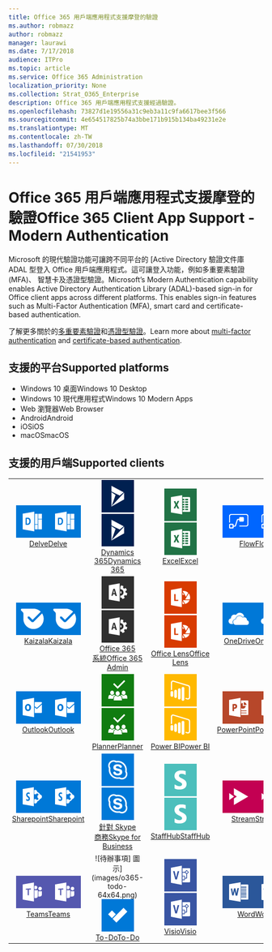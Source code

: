 ```yaml
---
title: Office 365 用戶端應用程式支援摩登的驗證
ms.author: robmazz
author: robmazz
manager: laurawi
ms.date: 7/17/2018
audience: ITPro
ms.topic: article
ms.service: Office 365 Administration
localization_priority: None
ms.collection: Strat_O365_Enterprise
description: Office 365 用戶端應用程式支援經過驗證。
ms.openlocfilehash: 73827d1e19556a31c9eb3a11c9fa6617bee3f566
ms.sourcegitcommit: 4e654517825b74a3bbe171b915b134ba49231e2e
ms.translationtype: MT
ms.contentlocale: zh-TW
ms.lasthandoff: 07/30/2018
ms.locfileid: "21541953"
---
```

# <a name="office-365-client-app-support---modern-authentication"></a><span data-ttu-id="b3973-103">Office 365 用戶端應用程式支援摩登的驗證</span><span class="sxs-lookup"><span data-stu-id="b3973-103">Office 365 Client App Support - Modern Authentication</span></span>

<span data-ttu-id="b3973-p101">Microsoft 的現代驗證功能可讓跨不同平台的 [Active Directory 驗證文件庫 ADAL 型登入 Office 用戶端應用程式。這可讓登入功能，例如多重要素驗證 (MFA)、 智慧卡及憑證型驗證。</span><span class="sxs-lookup"><span data-stu-id="b3973-p101">Microsoft’s Modern Authentication capability enables Active Directory Authentication Library (ADAL)-based sign-in for Office client apps across different platforms. This enables sign-in features such as Multi-Factor Authentication (MFA), smart card and certificate-based authentication.</span></span>

<span data-ttu-id="b3973-106">了解更多關於的[多重要素驗證](https://docs.microsoft.com/azure/active-directory/authentication/multi-factor-authentication)和[憑證型驗證](https://docs.microsoft.com/azure/active-directory/active-directory-certificate-based-authentication-get-started)。</span><span class="sxs-lookup"><span data-stu-id="b3973-106">Learn more about [multi-factor authentication](https://docs.microsoft.com/azure/active-directory/authentication/multi-factor-authentication) and [certificate-based authentication](https://docs.microsoft.com/azure/active-directory/active-directory-certificate-based-authentication-get-started).</span></span>

## <a name="supported-platforms"></a><span data-ttu-id="b3973-107">支援的平台</span><span class="sxs-lookup"><span data-stu-id="b3973-107">Supported platforms</span></span>

 - <span data-ttu-id="b3973-108">Windows 10 桌面</span><span class="sxs-lookup"><span data-stu-id="b3973-108">Windows 10 Desktop</span></span>
 - <span data-ttu-id="b3973-109">Windows 10 現代應用程式</span><span class="sxs-lookup"><span data-stu-id="b3973-109">Windows 10 Modern Apps</span></span>
 - <span data-ttu-id="b3973-110">Web 瀏覽器</span><span class="sxs-lookup"><span data-stu-id="b3973-110">Web Browser</span></span>
 - <span data-ttu-id="b3973-111">Android</span><span class="sxs-lookup"><span data-stu-id="b3973-111">Android</span></span>
 - <span data-ttu-id="b3973-112">iOS</span><span class="sxs-lookup"><span data-stu-id="b3973-112">iOS</span></span>
 - <span data-ttu-id="b3973-113">macOS</span><span class="sxs-lookup"><span data-stu-id="b3973-113">macOS</span></span>

## <a name="supported-clients"></a><span data-ttu-id="b3973-114">支援的用戶端</span><span class="sxs-lookup"><span data-stu-id="b3973-114">Supported clients</span></span>

| | | | | | |
|:---:|:---:|:---:|:---:|:---:|:---:|
| <span data-ttu-id="b3973-115">![探索圖示](images/o365-delve-64x64.png)</span><span class="sxs-lookup"><span data-stu-id="b3973-115">![Delve icon](images/o365-delve-64x64.png)</span></span> <br> [<span data-ttu-id="b3973-116">Delve</span><span class="sxs-lookup"><span data-stu-id="b3973-116">Delve</span></span>](https://products.office.com/business/intelligent-search) | <span data-ttu-id="b3973-117">![Dynamics 365 圖示](images/o365-dynamics365-64x64.png)</span><span class="sxs-lookup"><span data-stu-id="b3973-117">![Dynamics 365 icon](images/o365-dynamics365-64x64.png)</span></span> <br> [<span data-ttu-id="b3973-118">Dynamics 365</span><span class="sxs-lookup"><span data-stu-id="b3973-118">Dynamics 365</span></span>](https://dynamics.microsoft.com) | <span data-ttu-id="b3973-119">![Excel 圖示](images/o365-excel-64x64.png)</span><span class="sxs-lookup"><span data-stu-id="b3973-119">![Excel icon](images/o365-excel-64x64.png)</span></span> <br> [<span data-ttu-id="b3973-120">Excel</span><span class="sxs-lookup"><span data-stu-id="b3973-120">Excel</span></span>](https://products.office.com/excel) | <span data-ttu-id="b3973-121">![流程圖示](images/o365-flow-64x64.png)</span><span class="sxs-lookup"><span data-stu-id="b3973-121">![Flow icon](images/o365-flow-64x64.png)</span></span> <br> [<span data-ttu-id="b3973-122">Flow</span><span class="sxs-lookup"><span data-stu-id="b3973-122">Flow</span></span>](https://flow.microsoft.com) | <span data-ttu-id="b3973-123">![表單圖示](images/o365-forms-64x64.png)</span><span class="sxs-lookup"><span data-stu-id="b3973-123">![Forms icon](images/o365-forms-64x64.png)</span></span> <br> [<span data-ttu-id="b3973-124">Forms</span><span class="sxs-lookup"><span data-stu-id="b3973-124">Forms</span></span>](https://flow.microsoft.com/connectors/shared_microsoftforms/microsoft-forms/) | 
| <span data-ttu-id="b3973-125">![Kaizala 圖示](images/o365-kaizala-64x64.png)</span><span class="sxs-lookup"><span data-stu-id="b3973-125">![Kaizala icon](images/o365-kaizala-64x64.png)</span></span> <br> [<span data-ttu-id="b3973-126">Kaizala</span><span class="sxs-lookup"><span data-stu-id="b3973-126">Kaizala</span></span>](https://products.office.com/en/business/microsoft-kaizala) | <span data-ttu-id="b3973-127">![Office 365 Admin 圖示](images/o365-o365admin-64x64.png)</span><span class="sxs-lookup"><span data-stu-id="b3973-127">![Office 365 Admin icon](images/o365-o365admin-64x64.png)</span></span> <br> [<span data-ttu-id="b3973-128">Office 365<br>系統</span><span class="sxs-lookup"><span data-stu-id="b3973-128">Office 365 <br> Admin</span></span>](https://products.office.com/business/manage-office-365-admin-app) | <span data-ttu-id="b3973-129">![透鏡圖示](images/o365-lens-64x64.png)</span><span class="sxs-lookup"><span data-stu-id="b3973-129">![Lens icon](images/o365-lens-64x64.png)</span></span> <br> [<span data-ttu-id="b3973-130">Office Lens</span><span class="sxs-lookup"><span data-stu-id="b3973-130">Office Lens</span></span>](https://www.microsoft.com/p/office-lens/9wzdncrfj3t8?activetab=pivot%3Aoverviewtab) | <span data-ttu-id="b3973-131">![OneDrive for Business 圖示](images/o365-OneDrive-64x64.png)</span><span class="sxs-lookup"><span data-stu-id="b3973-131">![OneDrive for Business icon](images/o365-OneDrive-64x64.png)</span></span> <br> [<span data-ttu-id="b3973-132">OneDrive</span><span class="sxs-lookup"><span data-stu-id="b3973-132">OneDrive</span></span>](https://products.office.com/onedrive-for-business/online-cloud-storage) | <span data-ttu-id="b3973-133">![OneNote 圖示](images/o365-OneNote-64x64.png)</span><span class="sxs-lookup"><span data-stu-id="b3973-133">![OneNote icon](images/o365-OneNote-64x64.png)</span></span> <br> [<span data-ttu-id="b3973-134">OneNote</span><span class="sxs-lookup"><span data-stu-id="b3973-134">OneNote</span></span>](https://products.office.com/onenote)
| <span data-ttu-id="b3973-135">![Outlook 圖示](images/o365-outlook-64x64.png)</span><span class="sxs-lookup"><span data-stu-id="b3973-135">![Outlook icon](images/o365-outlook-64x64.png)</span></span> <br> [<span data-ttu-id="b3973-136">Outlook</span><span class="sxs-lookup"><span data-stu-id="b3973-136">Outlook</span></span>](https://products.office.com/outlook) | <span data-ttu-id="b3973-137">![規劃圖示](images/o365-planner-64x64.png)</span><span class="sxs-lookup"><span data-stu-id="b3973-137">![Planner icon](images/o365-planner-64x64.png)</span></span> <br> [<span data-ttu-id="b3973-138">Planner</span><span class="sxs-lookup"><span data-stu-id="b3973-138">Planner</span></span>](https://products.office.com/business/task-management-software) | <span data-ttu-id="b3973-139">![PowerBI 圖示](images/o365-powerbi-64x64.png)</span><span class="sxs-lookup"><span data-stu-id="b3973-139">![PowerBI icon](images/o365-powerbi-64x64.png)</span></span> <br> [<span data-ttu-id="b3973-140">Power BI</span><span class="sxs-lookup"><span data-stu-id="b3973-140">Power BI</span></span>](https://powerbi.microsoft.com) | <span data-ttu-id="b3973-141">![PowerPoint 圖示](images/o365-powerpoint-64x64.png)</span><span class="sxs-lookup"><span data-stu-id="b3973-141">![PowerPoint icon](images/o365-powerpoint-64x64.png)</span></span> <br> [<span data-ttu-id="b3973-142">PowerPoint</span><span class="sxs-lookup"><span data-stu-id="b3973-142">PowerPoint</span></span>](https://products.office.com/powerpoint) | <span data-ttu-id="b3973-143">![專案圖示](images/o365-project-64x64.png)</span><span class="sxs-lookup"><span data-stu-id="b3973-143">![Project icon](images/o365-project-64x64.png)</span></span> <br> [<span data-ttu-id="b3973-144">Project</span><span class="sxs-lookup"><span data-stu-id="b3973-144">Project</span></span>](https://products.office.com/project) 
| <span data-ttu-id="b3973-145">![SharePoint 圖示](images/o365-sharepoint-64x64.png)</span><span class="sxs-lookup"><span data-stu-id="b3973-145">![SharePoint icon](images/o365-sharepoint-64x64.png)</span></span> <br> [<span data-ttu-id="b3973-146">Sharepoint</span><span class="sxs-lookup"><span data-stu-id="b3973-146">Sharepoint</span></span>](https://products.office.com/sharepoint) | <span data-ttu-id="b3973-147">![Skype 商務圖示](images/o365-skypeforbusiness-64x64.png)</span><span class="sxs-lookup"><span data-stu-id="b3973-147">![Skype for Business icon](images/o365-skypeforbusiness-64x64.png)</span></span> <br> [<span data-ttu-id="b3973-148">針對 Skype<br>商務</span><span class="sxs-lookup"><span data-stu-id="b3973-148">Skype for <br> Business</span></span>](https://www.skype.com/business/) | <span data-ttu-id="b3973-149">![StaffHub 圖示](images/o365-staffhub-64x64.png)</span><span class="sxs-lookup"><span data-stu-id="b3973-149">![StaffHub icon](images/o365-staffhub-64x64.png)</span></span> <br> [<span data-ttu-id="b3973-150">StaffHub</span><span class="sxs-lookup"><span data-stu-id="b3973-150">StaffHub</span></span>](https://products.office.com/microsoft-staffhub/staff-scheduling-software) | <span data-ttu-id="b3973-151">![資料流圖示](images/o365-stream-64x64.png)</span><span class="sxs-lookup"><span data-stu-id="b3973-151">![Stream icon](images/o365-stream-64x64.png)</span></span> <br> [<span data-ttu-id="b3973-152">Stream</span><span class="sxs-lookup"><span data-stu-id="b3973-152">Stream</span></span>](https://stream.microsoft.com) | <span data-ttu-id="b3973-153">![Sway 圖示](images/o365-sway-64x64.png)</span><span class="sxs-lookup"><span data-stu-id="b3973-153">![Sway icon](images/o365-sway-64x64.png)</span></span> <br> [<span data-ttu-id="b3973-154">Sway</span><span class="sxs-lookup"><span data-stu-id="b3973-154">Sway</span></span>](https://sway.com)
| <span data-ttu-id="b3973-155">![小組圖示](images/o365-teams-64x64.png)</span><span class="sxs-lookup"><span data-stu-id="b3973-155">![Teams icon](images/o365-teams-64x64.png)</span></span> <br> [<span data-ttu-id="b3973-156">Teams</span><span class="sxs-lookup"><span data-stu-id="b3973-156">Teams</span></span>](https://products.office.com/microsoft-teams/group-chat-software) | <span data-ttu-id="b3973-157">![待辦事項] 圖示](images/o365-todo-64x64.png)</span><span class="sxs-lookup"><span data-stu-id="b3973-157">![To-Do icon](images/o365-todo-64x64.png)</span></span> <br> [<span data-ttu-id="b3973-158">To-Do</span><span class="sxs-lookup"><span data-stu-id="b3973-158">To-Do</span></span>](https://todo.microsoft.com) | <span data-ttu-id="b3973-159">![Visio 圖示](images/o365-visio-64x64.png)</span><span class="sxs-lookup"><span data-stu-id="b3973-159">![Visio icon](images/o365-visio-64x64.png)</span></span> <br> [<span data-ttu-id="b3973-160">Visio</span><span class="sxs-lookup"><span data-stu-id="b3973-160">Visio</span></span>](https://products.office.com/visio/flowchart-software) | <span data-ttu-id="b3973-161">![Word 圖示](images/o365-word-64x64.png)</span><span class="sxs-lookup"><span data-stu-id="b3973-161">![Word icon](images/o365-word-64x64.png)</span></span> <br> [<span data-ttu-id="b3973-162">Word</span><span class="sxs-lookup"><span data-stu-id="b3973-162">Word</span></span>](https://products.office.com/word) | <span data-ttu-id="b3973-163">![Yammer 圖示](images/o365-yammer-64x64.png)</span><span class="sxs-lookup"><span data-stu-id="b3973-163">![Yammer icon](images/o365-yammer-64x64.png)</span></span> <br> [<span data-ttu-id="b3973-164">Yammer</span><span class="sxs-lookup"><span data-stu-id="b3973-164">Yammer</span></span>](https://products.office.com/yammer/yammer-overview)